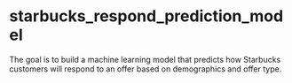 # starbucks_respond_prediction_model
The goal is to build a machine learning model that predicts how Starbucks customers will respond to an offer based on demographics and offer type.
